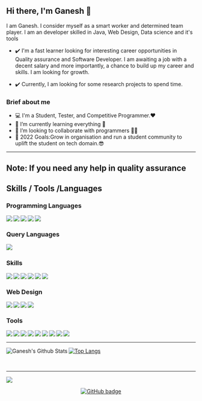 ## Hi there, I'm Ganesh 👋

I am Ganesh. I consider myself as a smart worker and determined team player. I am an developer skilled in  Java, Web Design, Data science and it's tools

- ✔️ I'm a fast learner looking for interesting career opportunities in Quality assurance and Software Developer. I am awaiting a job with a decent salary and more importantly, a chance to build up my career and skills. I am looking for growth.

- ✔️ Currently, I am looking for some research projects to spend time.


### Brief about me

- 💻 I'm a Student, Tester, and Competitive Programmer.❤
- 🌱 I’m currently learning everything 🤣
- 👯 I’m looking to collaborate with programmers 🤖🤖
- 🥅 2022 Goals:Grow in organisation and run a student community to uplift the student on tech domain.😎


---
Note: If you need any help in quality assurance
---
## Skills / Tools /Languages

### Programming Languages
<img align="left" src="https://img.shields.io/badge/-C-blue"/>
<img align="left" src="https://img.shields.io/badge/-C++-blueviolet"/>
<img align="left" src="https://img.shields.io/badge/-JAVA-red"/>
<img align="left" src="https://img.shields.io/badge/-PYTHON-yellow"/>
<img align="left" src="https://img.shields.io/badge/-R Language-blue"/>

<br/>

### Query Languages
<img align="left" src="https://img.shields.io/badge/-SQL-yellowgreen"/>

<br/>

### Skills
<img align="left" src="https://img.shields.io/badge/-DATA ANALYSIS-yellow"/>
<img align="left" src="https://img.shields.io/badge/-MACHINE LEARNING-green"/>
<img align="left" src="https://img.shields.io/badge/-COMPETITIVE PROGRAMMING-red"/>
<img align="left" src="https://img.shields.io/badge/-GRAPHIC DESIGN-blue"/>
<img align="left" src="https://img.shields.io/badge/-DATA STRUCTURES AND ALGORITHMS-orange"/>
<img align="left" src="https://img.shields.io/badge/-IT AUTOMATION-blueviolet"/>


<br/>

### Web Design
<img align="left" src="https://img.shields.io/badge/-HTML-orange"/>
<img align="left" src="https://img.shields.io/badge/-CSS-yellow"/>
<img align="left" src="https://img.shields.io/badge/-JAVASCRIPT-orange"/>
<img align="left" src="https://img.shields.io/badge/-BOOTSTRAP-green"/>

<br/>

### Tools

<img align="left" src="https://img.shields.io/badge/-VSCODE-blue"/>
<img align="left" src="https://img.shields.io/badge/-GIT-green"/>
<img align="left" src="https://img.shields.io/badge/-JUPYTER-orange"/>
<img align="left" src="https://img.shields.io/badge/-MSOFFICE-red"/>
<img align="left" src="https://img.shields.io/badge/-ORACLE-yellow"/>
<img align="left" src="https://img.shields.io/badge/-DOCKER-blue"/>
<img align="left" src="https://img.shields.io/badge/-TERMINAL-orange"/>
<img align="left" src="https://img.shields.io/badge/-IBM WATSON-yellowgreen"/>
<img align="left" src="https://img.shields.io/badge/-PHOTOSHOP-blue"/>



<br/>

---

<img align="left" alt="Ganesh's Github Stats" src="https://github-readme-stats.vercel.app/api?username=ganeshkaricharla&show_icons=true&hide_border=true&theme=radical" />

[![Top Langs](https://github-readme-stats.vercel.app/api/top-langs/?username=ganeshkaricharla&hide=javascript,html)](https://github.com/ganeshkaricharla/github-readme-stats)

<br/>

---

<p align="left"> 
  <img src="https://profile-counter.glitch.me/ganeshkaricharla/count.svg"/>
</p>
<p align="center">
  <a href="https://github.com/ganeshkaricharla?tab=followers">
    <img src="https://img.shields.io/github/followers/ganeshkaricharla?label=Followers&logo=GitHub&style=for-the-badge" alt="GitHub badge" />
  </a>
</p>
